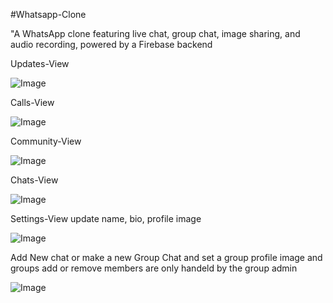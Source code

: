 #Whatsapp-Clone

"A WhatsApp clone featuring live chat, group chat, image sharing, and audio recording, powered by a Firebase backend

Updates-View

![Image](https://github.com/user-attachments/assets/f18ffe1e-b0c7-4896-a177-a579c92cde01)

Calls-View

![Image](https://github.com/user-attachments/assets/e7d3feaa-0729-40b9-8fbb-60510e8113dd)

Community-View

![Image](https://github.com/user-attachments/assets/43460c88-0622-4e05-b6c3-716365f06a3c)

Chats-View 

![Image](https://github.com/user-attachments/assets/b79e6e0e-dde9-413e-acf1-cba60d72ece2)

Settings-View update name, bio, profile image

![Image](https://github.com/user-attachments/assets/5b44f62a-bd42-45db-bd6c-e5af53f88324)

Add New chat or make a new Group Chat and set a group profile image and groups add or remove members are only handeld by the group admin 

![Image](https://github.com/user-attachments/assets/436225b5-6b6e-42df-a8f1-fc488d2876b6)
